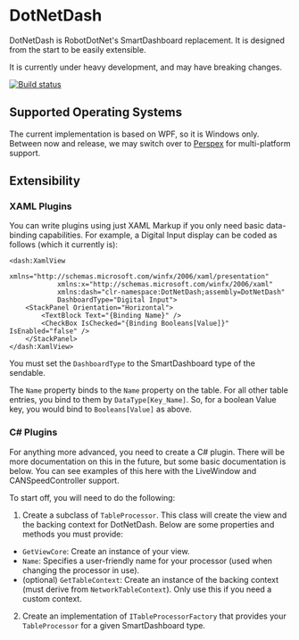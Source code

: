 # DotNetDash
DotNetDash is RobotDotNet's SmartDashboard replacement. It is designed from the start to be easily extensible.

It is currently under heavy development, and may have breaking changes.


[![Build status](https://ci.appveyor.com/api/projects/status/0g63crtkakhifcde/branch/master?svg=true)](https://ci.appveyor.com/project/robotdotnet/dotnetdash/branch/master)

## Supported Operating Systems
The current implementation is based on WPF, so it is Windows only.
Between now and release, we may switch over to [Perspex](https://perspex.github.io) for multi-platform support.

## Extensibility
### XAML Plugins
You can write plugins using just XAML Markup if you only need basic data-binding capabilities.  For example, a Digital Input display can be coded as follows (which it currently is):
```xaml
<dash:XamlView
            xmlns="http://schemas.microsoft.com/winfx/2006/xaml/presentation"
            xmlns:x="http://schemas.microsoft.com/winfx/2006/xaml"
            xmlns:dash="clr-namespace:DotNetDash;assembly=DotNetDash"
            DashboardType="Digital Input">
    <StackPanel Orientation="Horizontal">
        <TextBlock Text="{Binding Name}" />
        <CheckBox IsChecked="{Binding Booleans[Value]}" IsEnabled="false" />
    </StackPanel>
</dash:XamlView>
```

You must set the `DashboardType` to the SmartDashboard type of the sendable.

The `Name` property binds to the `Name` property on the table. For all other table entries, you bind to them by `DataType[Key_Name]`. So, for a boolean Value key, you would bind to `Booleans[Value]` as above.

### C# Plugins
For anything more advanced, you need to create a C# plugin. There will be more documentation on this in the future, but some basic documentation is below. You can see examples of this here with the LiveWindow and CANSpeedController support.

To start off, you will need to do the following:

1. Create a subclass of `TableProcessor`. This class will create the view and the backing context for DotNetDash. Below are some properties and methods you must provide:
  * `GetViewCore`: Create an instance of your view.
  * `Name`: Specifies a user-friendly name for your processor (used when changing the processor in use).
  * (optional) `GetTableContext`: Create an instance of the backing context (must derive from `NetworkTableContext`). Only use this if you need a custom context.
2. Create an implementation of `ITableProcessorFactory` that provides your `TableProcessor` for a given SmartDashboard type.
